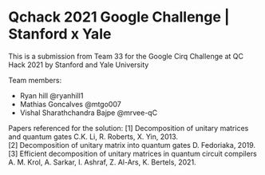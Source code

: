 # Qchack 2021 Google Challenge | Stanford x Yale 

This is a submission from Team 33 for the Google Cirq Challenge at QC Hack 2021 by Stanford and Yale University

Team members: 
- Ryan hill @ryanhill1
- Mathias Goncalves @mtgo007
- Vishal Sharathchandra Bajpe @mrvee-qC 

Papers referenced for the solution:
[1] Decomposition of unitary matrices and quantum gates C.K. Li, R. Roberts, X. Yin, 2013. <br />
[2] Decomposition of unitary matrix into quantum gates D. Fedoriaka, 2019. <br />
[3] Efficient decomposition of unitary matrices in quantum circuit compilers A. M. Krol, A. Sarkar, I. Ashraf,
Z. Al-Ars, K. Bertels, 2021.

